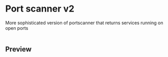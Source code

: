 <h1>Port scanner v2</h1>

More sophisticated version of portscanner that returns services running on open ports
<br>
<br>
<h2>Preview</h2>

